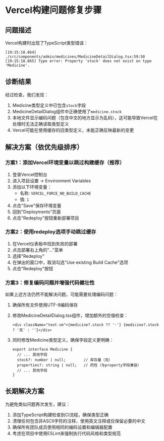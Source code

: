 # Vercel构建问题修复步骤

## 问题描述

Vercel构建时出现了TypeScript类型错误：
```
[19:15:18.864] ./src/components/admin/medicines/MedicineDetailDialog.tsx:59:50
[19:15:18.865] Type error: Property 'stock' does not exist on type 'Medicine'.
```

## 诊断结果

经过检查，我们发现：
1. Medicine类型定义中已包含`stock`字段
2. MedicineDetailDialog组件中正确使用了`medicine.stock`
3. 本地文件显示编码问题（包含中文的地方显示为乱码），这可能导致Vercel在处理时无法正确读取类型定义
4. Vercel可能在使用缓存的旧类型定义，未能正确反映最新的变更

## 解决方案（依优先级排序）

### 方案1：添加Vercel环境变量以跳过构建缓存（推荐）

1. 登录Vercel控制台
2. 进入项目设置 -> Environment Variables
3. 添加以下环境变量：
   - 名称: `VERCEL_FORCE_NO_BUILD_CACHE`
   - 值: `1`
4. 点击"Save"保存环境变量
5. 回到"Deployments"页面
6. 点击"Redeploy"按钮重新部署项目

### 方案2：使用redeploy选项手动跳过缓存

1. 在Vercel仪表板中找到失败的部署
2. 点击部署右上角的"..."菜单
3. 选择"Redeploy"
4. 在弹出的窗口中，取消勾选"Use existing Build Cache"选项
5. 点击"Redeploy"按钮

### 方案3：修复编码问题并增强代码健壮性

如果上述方法仍然不能解决问题，可能需要处理编码问题：

1. 确保所有文件使用UTF-8编码保存
2. 修改MedicineDetailDialog.tsx组件，增加额外的空值检查：
   ```tsx
   <div className="text-sm">{medicine?.stock ?? '-'} {medicine?.stock ? '克' : ''}</div>
   ```

3. 同时修改Medicine类型定义，确保字段定义更明确：
   ```tsx
   export interface Medicine {
     // ... 其他字段
     stock?: number | null;        // 库存量（克）
     properties?: string | null;   // 药性（与property字段兼容）
     // ... 其他字段
   }
   ```

## 长期解决方案

为避免类似问题再次发生，建议：

1. 添加TypeScript构建检查到CI流程，确保类型正确
2. 清理任何包含非ASCII字符的注释，使用英文注释或仅保留必要的中文
3. 确保所有团队成员使用相同的编码设置和编辑器配置
4. 考虑在项目中使用ESLint来强制执行代码风格和类型规范 